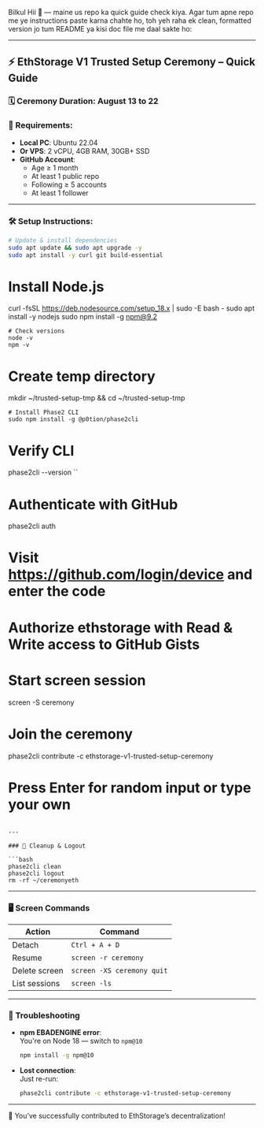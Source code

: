Bilkul Hii 👀 — maine us repo ka quick guide check kiya. Agar tum apne repo me ye instructions paste karna chahte ho, toh yeh raha ek clean, formatted version jo tum README ya kisi doc file me daal sakte ho:

---

## ⚡ EthStorage V1 Trusted Setup Ceremony – Quick Guide

### 🗓 Ceremony Duration: August 13 to 22

### 🧰 Requirements:
- **Local PC**: Ubuntu 22.04  
- **Or VPS**: 2 vCPU, 4GB RAM, 30GB+ SSD  
- **GitHub Account**:
  - Age ≥ 1 month  
  - At least 1 public repo  
  - Following ≥ 5 accounts  
  - At least 1 follower  


---

### 🛠 Setup Instructions:

```bash
# Update & install dependencies
sudo apt update && sudo apt upgrade -y
sudo apt install -y curl git build-essential
```
# Install Node.js
curl -fsSL https://deb.nodesource.com/setup_18.x | sudo -E bash -
sudo apt install -y nodejs
sudo npm install -g npm@9.2

```
# Check versions
node -v
npm -v

```
# Create temp directory
mkdir ~/trusted-setup-tmp && cd ~/trusted-setup-tmp
````
# Install Phase2 CLI
sudo npm install -g @p0tion/phase2cli
````
# Verify CLI
phase2cli --version
``
# Authenticate with GitHub
phase2cli auth
# Visit https://github.com/login/device and enter the code
# Authorize ethstorage with Read & Write access to GitHub Gists


# Start screen session
screen -S ceremony

# Join the ceremony
phase2cli contribute -c ethstorage-v1-trusted-setup-ceremony
# Press Enter for random input or type your own
```

---

### 🧹 Cleanup & Logout

```bash
phase2cli clean
phase2cli logout
rm -rf ~/ceremonyeth
```

---

### 🖥 Screen Commands

| Action           | Command                        |
|------------------|--------------------------------|
| Detach           | `Ctrl + A + D`                 |
| Resume           | `screen -r ceremony`           |
| Delete screen    | `screen -XS ceremony quit`     |
| List sessions    | `screen -ls`                   |

---

### 🧯 Troubleshooting

- **npm EBADENGINE error**:  
  You're on Node 18 — switch to `npm@10`  
  ```bash
  npm install -g npm@10
  ```

- **Lost connection**:  
  Just re-run:  
  ```bash
  phase2cli contribute -c ethstorage-v1-trusted-setup-ceremony
  ```

---

🎉 You’ve successfully contributed to EthStorage’s decentralization!
